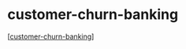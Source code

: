 # customer-churn-banking
[[customer-churn-banking](https://deepnote.com/@dataverse-odyssey-74eb/Customer-Churn-Prediction-e1809adb-ffe8-4b46-b354-604457bf3510)]
